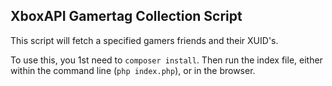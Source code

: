 XboxAPI Gamertag Collection Script
---

This script will fetch a specified gamers friends and their XUID's.

To use this, you 1st need to `composer install`. Then run the index file, either within the command line (`php index.php`), or in the browser.

